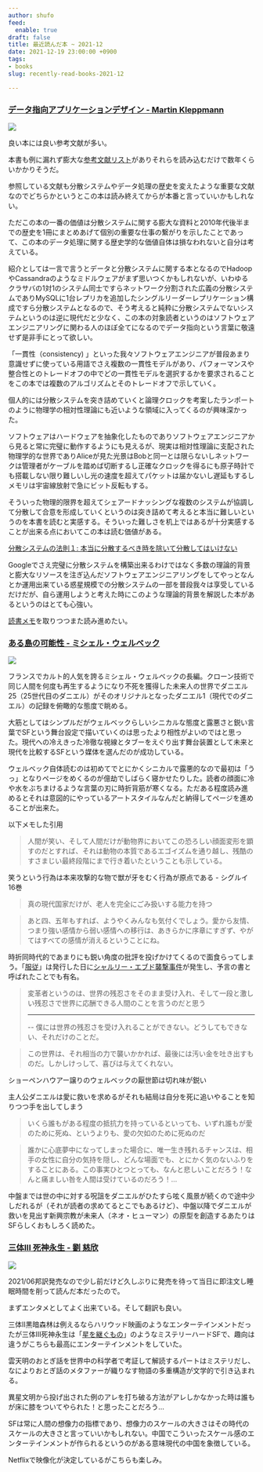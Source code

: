 ```yaml
---
author: shufo
feed:
  enable: true
draft: false
title: 最近読んだ本 ~ 2021-12
date: 2021-12-19 23:00:00 +0900
tags:
- books
slug: recently-read-books-2021-12

---
```

### [データ指向アプリケーションデザイン - Martin Kleppmann](https://www.oreilly.co.jp/books/9784873118703/)

![](/assets/img/uploads/2021-12-18-719cymsj8el-1.jpg)

良い本には良い参考文献が多い。

本書も例に漏れず膨大な[参考文献リスト](https://github.com/ept/ddia-references)がありそれらを読み込むだけで数年くらいかかりそうだ。

参照している文献も分散システムやデータ処理の歴史を変えたような重要な文献なのでどちらかというとこの本は読み終えてからが本番と言っていいかもしれない。

ただこの本の一番の価値は分散システムに関する膨大な資料と2010年代後半までの歴史を1冊にまとめあげて個別の重要な仕事の繋がりを示したことであって、この本のデータ処理に関する歴史学的な価値自体は損なわれないと自分は考えている。

紹介としては一言で言うとデータと分散システムに関する本となるのでHadoopやCassandraのようなミドルウェアがまず思いつくかもしれないが、いわゆるクラサバの1対1のシステム同士ですらネットワーク分割された広義の分散システムでありMySQLに1台レプリカを追加したシングルリーダーレプリケーション構成ですら分散システムとなるので、そう考えると純粋に分散システムでないシステムというのは逆に現代だと少なく、この本の対象読者というのはソフトウェアエンジニアリングに関わる人のほぼ全てになるのでデータ指向という言葉に敬遠せず是非手にとって欲しい。

「一貫性（consistency) 」といった我々ソフトウェアエンジニアが普段あまり意識せずに使っている用語でさえ複数の一貫性モデルがあり、パフォーマンスや整合性とのトレードオフの中でどの一貫性モデルを選択するかを要求されることをこの本では複数のアルゴリズムとそのトレードオフで示していく。

個人的には分散システムを突き詰めていくと論理クロックを考案したランポートのように物理学の相対性理論にも近いような領域に入ってくるのが興味深かった。

ソフトウェアはハードウェアを抽象化したものでありソフトウェアエンジニアから見ると常に完璧に動作するようにも見えるが、現実は相対性理論に支配された物理学的な世界でありAliceが見た光景はBobと同一とは限らないしネットワークは管理者がケーブルを踏めば切断するし正確なクロックを得るにも原子時計でも搭載しない限り難しいし光の速度を超えてパケットは届かないし遅延もするしメモリは宇宙線放射で急にビット反転もする。

そういった物理的限界を超えてシェアードナッシングな複数のシステムが協調して分散して合意を形成していくというのは突き詰めて考えると本当に難しいというのを本書を読むと実感する。そういった難しさを机上ではあるが十分実感することが出来る点においてこの本は読む価値がある。

[分散システムの法則１: 本当に分散するべき時を除いて分散してはいけない](https://www.martinfowler.com/articles/distributed-objects-microservices.html#:\~:text=First%20Law%20of%20Distributed%20Object%20Design%3A%20%22don%27t%20distribute%20your%20objects%22)

Googleでさえ完璧に分散システムを構築出来るわけではなく多数の理論的背景と膨大なリソースを注ぎ込んだソフトウェアエンジニアリングをしてやっとなんとか運用出来ている惑星規模での分散システムの一部を普段我々は享受しているだけだが、自ら運用しようと考えた時にこのような理論的背景を解説した本があるというのはとても心強い。

[読書メモ](https://scrapbox.io/shufo/%E3%83%87%E3%83%BC%E3%82%BF%E5%BF%97%E5%90%91%E3%82%A2%E3%83%97%E3%83%AA%E3%82%B1%E3%83%BC%E3%82%B7%E3%83%A7%E3%83%B3%E3%83%87%E3%82%B6%E3%82%A4%E3%83%B3%E8%AA%AD%E6%9B%B8%E3%83%A1%E3%83%A2)を取りつつまた読み進めたい。

### [ある島の可能性 - ミシェル・ウェルベック](https://www.amazon.co.jp/dp/4309464173/)

![](/assets/img/uploads/2021-12-19-91kobxaftal-1.jpg)

フランスでカルト的人気を誇るミシェル・ウェルベックの長編。クローン技術で同じ人間を何度も再生するようになり不死を獲得した未来人の世界でダニエル25（25世代目のダニエル）がそのオリジナルとなったダニエル1（現代でのダニエル）の記録を俯瞰的な態度で眺める。

大筋としてはシンプルだがウェルベックらしいシニカルな態度と露悪さと鋭い言葉でSFという舞台設定で描いていくのは思ったより相性がよいのではと思った。現代への冷えきった冷徹な視線とタブーをえぐり出す舞台装置として未来と現代を比較するSFという媒体を選んだのが成功している。

ウェルベック自体読むのは初めてでとにかくシニカルで露悪的なので最初は「うっ」となりページをめくるのが億劫でしばらく寝かせたりした。読者の顔面に冷や水をぶちまけるような言葉の刃に時折背筋が寒くなる。ただある程度読み進めるとそれは意図的にやっているアートスタイルなんだと納得してページを進めることが出来た。

以下メモした引用

> 人間が笑い、そして人間だけが動物界においてこの恐ろしい顔面変形を顕すのだとすれば、それは動物の本質であるエゴイズムを通り越し、残酷のすさまじい最終段階にまで行き着いたということも示している。

笑うという行為は本来攻撃的な物で獣が牙をむく行為が原点である - シグルイ 16巻

> 真の現代国家だけが、老人を完全にごみ扱いする能力を持つ

> あと四、五年もすれば、ようやくみんなも気付くでしょう。愛から友情、つまり強い感情から弱い感情への移行は、あきらかに序章にすぎず、やがてはすべての感情が消えるということにね。

時折同時代的であまりにも鋭い角度の批評を投げかけてくるので面食らってしまう。「[服従](https://www.amazon.co.jp/dp/4309464408/)」は発行した日に[シャルリー・エブド襲撃事件](https://ja.wikipedia.org/wiki/%E3%82%B7%E3%83%A3%E3%83%AB%E3%83%AA%E3%83%BC%E3%83%BB%E3%82%A8%E3%83%96%E3%83%89%E8%A5%B2%E6%92%83%E4%BA%8B%E4%BB%B6)が発生し、予言の書と呼ばれたことでも有名。

> 変革者というのは、世界の残忍さをそのまま受け入れ、そして一段と激しい残忍さで世界に応酬できる人間のことを言うのだと思う
>
> ***
>
> \-- 僕には世界の残忍さを受け入れることができない。どうしてもできない、それだけのことだ。

> この世界は、それ相当の力で襲いかかれば、最後には汚い金を吐き出すものだ。しかしけっして、喜びは与えてくれない。

ショーペンハウアー譲りのウェルベックの厭世節は切れ味が鋭い

主人公ダニエルは愛に救いを求めるがそれも結局は自分を死に追いやることを知りつつ手を出してしまう

> いくら誰もがある程度の抵抗力を持っているといっても、いずれ誰もが愛のために死ぬ、というよりも、愛の欠如のために死ぬのだ

> 誰かに心底夢中になってしまった場合に、唯一生き残れるチャンスは、相手の女性に自分の気持を隠し、どんな場面でも、とにかく気のないふりをすることにある。この事実ひとつとっても、なんと悲しいことだろう！なんと痛ましい咎を人間は受けているのだろう！…

中盤までは世の中に対する呪詛をダニエルがひたすら呟く風景が続くので途中少しだれるが（それが読者の求めてるとこでもあるけど）、中盤以降でダニエルが救いを見出す新興宗教が未来人（ネオ・ヒューマン）の原型を創造するあたりはSFらしくおもしろく読めた。

### [三体III 死神永生 - 劉 慈欣](https://www.amazon.co.jp/%E4%B8%89%E4%BD%93III-%E6%AD%BB%E7%A5%9E%E6%B0%B8%E7%94%9F-%E4%B8%8A-%E5%8A%89-%E6%85%88%E6%AC%A3/dp/4152100206)

![](/assets/img/uploads/2021-12-19-81pb23qepjs-1.jpg)

2021/06邦訳発売なので少し前だけど久しぶりに発売を待って当日に即注文し睡眠時間を削って読んだ本だったので。

まずエンタメとしてよく出来ている。そして翻訳も良い。

三体II黒暗森林は例えるならハリウッド映画のようなエンターテインメントだったが三体III死神永生は「[星を継ぐもの](https://www.amazon.co.jp/dp/448866301X/)」のようなミステリーハードSFで、趣向は違うがこちらも最高にエンターテインメントをしていた。

雲天明のおとぎ話を世界中の科学者で考証して解読するパートはミステリだし、なによりおとぎ話のメタファーが織りなす物語の多重構造が文学的で引き込まれる。

異星文明から投げ出された例のアレを打ち破る方法がアレしかなかった時は誰もが床に膝をついてやられた！と思ったことだろう…

SFは常に人間の想像力の指標であり、想像力のスケールの大きさはその時代のスケールの大きさと言っていいかもしれない。中国でこういったスケール感のエンターテインメントが作られるというのがある意味現代の中国を象徴している。

Netflixで映像化が決定しているがこちらも楽しみ。
